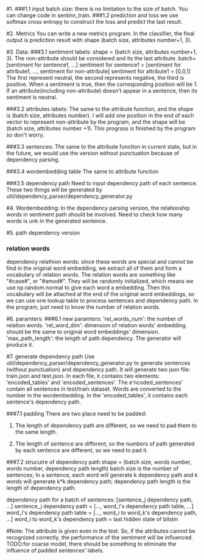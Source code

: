 #1. 
###1.1 input batch size:
there is no limitation to the size of batch. You can change code in sentinn_train.
###1.2 prediction and loss
we use softmax cross entropy to construct the loss and predict the last result.

#2. Metrics
You can write a new metrics program. 
In the classifier, the final output is prediction result with shape (batch size, attributes number+1, 3).

#3. Data:
###3.1 sentiment labels:
shape = (batch size, attributes number+1, 3). The non-attribute should be considered and its the last attribute. 
batch= [sentiment for sentence1, ...]
sentiment for sentence1 = [sentiment for attribute1, ..., sentiment for non-attribute]
sentiment for attribute1 = [0,0,1]
The first represent neutral, the second represents negative, the third is positive. When a sentiment is true, then the corresponding position will be 1.
If an attribute(including non-attribute) doesn't appear in a sentence, then its sentiment is neutral. 

###3.2 attributes labels:
The same to the attribute function, and the shape is (batch size, attributes number). 
I will add one position in the end of each vector to represent non-attribute by the program, and the shape will be (batch size, attributes number +1). 
This prograss is finished by the program so don't worry.

###3.3 sentences:
The same to the attribute function in current state, but in the future, we would use the version without punctuation because of dependency parsing.

###3.4 wordembedding table
The same to attribute function

###3.5 dependency path
Need to input dependency path of each sentence. These two things will be generated by util/dependency_parser/dependency_generator.py

#4. Wordembedding:
In the dependency parsing version, the relationship words in sentiment path should be involved. Need to check how many words is unk in the generated sentence.

#5. path dependency version
### relation words
dependency relathion words: since these words are special and cannot be find in the original word embedding, we extract all of them and form a vocabulary of 
relation words. The relation words are something like "#case#", or "#amod#". They will be randomly initialized, which means we use np.random.normal to give each 
word a embedding. Then this vocabulary will be attached at the end of the original word embeddings, so we can use one lookup table to process sentences and 
dependency path.
In the program, just need to know the number of relation words.

#6. paramters:
###6.1 new paramters:
'rel_words_num': the number of relation words.
'rel_word_dim': dimension of relation words' embedding. should be the same to original word embeddings' dimension.
'max_path_length': the length of path dependency. The generator will produce it.

#7. generate dependency path
Use util/dependency_parser/dependency_generator.py to generate sentences (without punctuation) and dependency path.
It will generate two json file: train.json and test.json. 
In each file, it contains two elements: 'encoded_tables' and 'encoded_sentences'. 
The e'ncoded_sentences' contain all sentences in test/train dataset. Words are converted to the number in the  wordembedding.
In the 'encoded_tables', it contains each sentence's dependency path.

###7.1 padding
There are two place need to be padded:

1. The length of dependency path are different, so we need to pad them to the same length.

2. The length of sentence are different, so the numbers of path generated by each sentence are different, so we need to pad it.

###7.2 strucutre of dependency path
shape = (batch size, words number, words number, dependency path length)
batch size is the number of sentences; 
In a sentence, each word will generate k dependency path and k words will generate k*k dependency path;
dependency path length is the length of dependency path.

dependency path for a batch of sentences: [sentence_j dependency path, ...]
sentence_j dependency path = [..., word_i's dependency path table, ...]
word_i's dependency path table = [..., word_i to word_k's dependency path, ...]
word_i to word_k's dependency path = last hidden state of bilstm

#Note:
The attribute is given even in the test. So, if the attributes cannot be recognized correctly, the performance of the sentiment will be influenced.
TODO:for coarse model, there should be something to eliminate the influence of padded sentences' labels.












